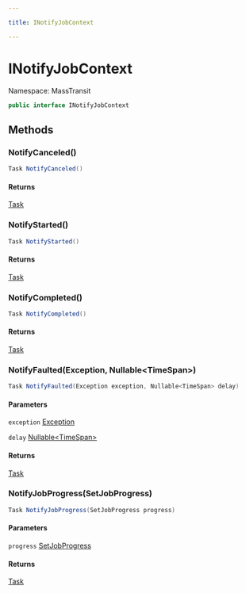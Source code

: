 ```yaml
---

title: INotifyJobContext

---
```


# INotifyJobContext

Namespace: MassTransit

```csharp
public interface INotifyJobContext
```

## Methods

### **NotifyCanceled()**

```csharp
Task NotifyCanceled()
```

#### Returns

[Task](https://learn.microsoft.com/en-us/dotnet/api/system.threading.tasks.task)<br/>

### **NotifyStarted()**

```csharp
Task NotifyStarted()
```

#### Returns

[Task](https://learn.microsoft.com/en-us/dotnet/api/system.threading.tasks.task)<br/>

### **NotifyCompleted()**

```csharp
Task NotifyCompleted()
```

#### Returns

[Task](https://learn.microsoft.com/en-us/dotnet/api/system.threading.tasks.task)<br/>

### **NotifyFaulted(Exception, Nullable\<TimeSpan\>)**

```csharp
Task NotifyFaulted(Exception exception, Nullable<TimeSpan> delay)
```

#### Parameters

`exception` [Exception](https://learn.microsoft.com/en-us/dotnet/api/system.exception)<br/>

`delay` [Nullable\<TimeSpan\>](https://learn.microsoft.com/en-us/dotnet/api/system.nullable-1)<br/>

#### Returns

[Task](https://learn.microsoft.com/en-us/dotnet/api/system.threading.tasks.task)<br/>

### **NotifyJobProgress(SetJobProgress)**

```csharp
Task NotifyJobProgress(SetJobProgress progress)
```

#### Parameters

`progress` [SetJobProgress](../masstransit-contracts-jobservice/setjobprogress)<br/>

#### Returns

[Task](https://learn.microsoft.com/en-us/dotnet/api/system.threading.tasks.task)<br/>
